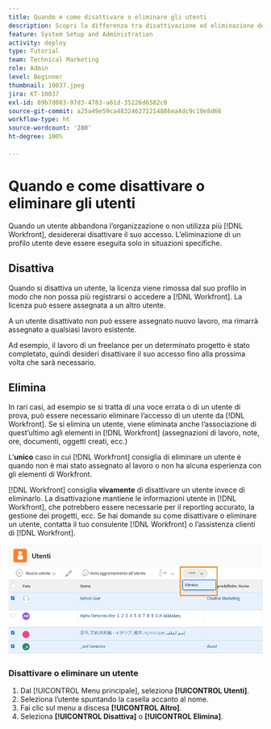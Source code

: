 ```yaml
---
title: Quando e come disattivare o eliminare gli utenti
description: Scopri la differenza tra disattivazione ed eliminazione degli utenti. Quindi gestisci i profili utente in base alle esigenze della tua organizzazione.
feature: System Setup and Administration
activity: deploy
type: Tutorial
team: Technical Marketing
role: Admin
level: Beginner
thumbnail: 10037.jpeg
jira: KT-10037
exl-id: 89b7d083-97d3-4783-a61d-35226d6582c0
source-git-commit: a25a49e59ca483246271214886ea4dc9c10e8d66
workflow-type: ht
source-wordcount: '280'
ht-degree: 100%

---
```


# Quando e come disattivare o eliminare gli utenti

Quando un utente abbandona l’organizzazione o non utilizza più [!DNL Workfront], desidererai disattivare il suo accesso. L’eliminazione di un profilo utente deve essere eseguita solo in situazioni specifiche.

## Disattiva

Quando si disattiva un utente, la licenza viene rimossa dal suo profilo in modo che non possa più registrarsi o accedere a [!DNL Workfront]. La licenza può essere assegnata a un altro utente.

A un utente disattivato non può essere assegnato nuovo lavoro, ma rimarrà assegnato a qualsiasi lavoro esistente.

Ad esempio, il lavoro di un freelance per un determinato progetto è stato completato, quindi desideri disattivare il suo accesso fino alla prossima volta che sarà necessario.

## Elimina

In rari casi, ad esempio se si tratta di una voce errata o di un utente di prova, può essere necessario eliminare l’accesso di un utente da [!DNL Workfront]. Se si elimina un utente, viene eliminata anche l’associazione di quest’ultimo agli elementi in [!DNL Workfront] (assegnazioni di lavoro, note, ore, documenti, oggetti creati, ecc.)

L’**unico** caso in cui [!DNL Workfront] consiglia di eliminare un utente è quando non è mai stato assegnato al lavoro o non ha alcuna esperienza con gli elementi di Workfront.

[!DNL Workfront] consiglia **vivamente** di disattivare un utente invece di eliminarlo. La disattivazione mantiene le informazioni utente in [!DNL Workfront], che potrebbero essere necessarie per il reporting accurato, la gestione dei progetti, ecc. Se hai domande su come disattivare o eliminare un utente, contatta il tuo consulente [!DNL Workfront] o l’assistenza clienti di [!DNL Workfront].

![Menu Altro che mostra opzioni sulla pagina [!DNL Users] ](assets/admin-fund-adding-users-11.png)

### Disattivare o eliminare un utente

1. Dal [!UICONTROL Menu principale], seleziona **[!UICONTROL Utenti]**.
1. Seleziona l’utente spuntando la casella accanto al nome.
1. Fai clic sul menu a discesa **[!UICONTROL Altro]**.
1. Seleziona **[!UICONTROL Disattiva]** o **[!UICONTROL Elimina]**.
